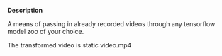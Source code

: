 **Description**

A means of passing in already recorded videos through any tensorflow model zoo of your choice.

The transformed video is static video.mp4
